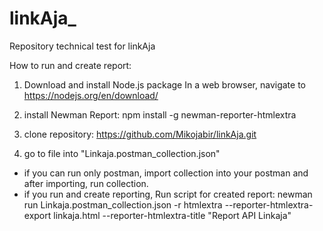 # linkAja_
Repository technical test for linkAja

How to run and create report:

1. Download and install Node.js package
In a web browser, navigate to https://nodejs.org/en/download/

2. install Newman Report:
npm install -g newman-reporter-htmlextra

3. clone repository:
https://github.com/Mikojabir/linkAja.git

4. go to file into "Linkaja.postman_collection.json" 
- if you can run only postman, import collection into your postman and after importing, run collection.
- if you run and create reporting, Run script for created report:
newman run Linkaja.postman_collection.json -r htmlextra --reporter-htmlextra-export linkaja.html --reporter-htmlextra-title "Report API Linkaja"
